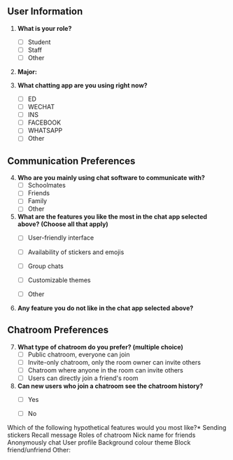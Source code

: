 ## User Information

1. **What is your role?**
   - [ ] Student
   - [ ] Staff
   - [ ] Other

2. **Major:**

3. **What chatting app are you using right now?**
   - [ ] ED
   - [ ] WECHAT
   - [ ] INS
   - [ ] FACEBOOK
   - [ ] WHATSAPP
   - [ ] Other

## Communication Preferences

4. **Who are you mainly using chat software to communicate with?**
   - [ ] Schoolmates
   - [ ] Friends
   - [ ] Family
   - [ ] Other

1. **What are the features you like the most in the chat app selected above? (Choose all that apply)**
   - [ ] User-friendly interface
   - [ ] Availability of stickers and emojis
   - [ ] Group chats
   - [ ] Customizable themes
   - [ ] Other


2. **Any feature you do not like in the chat app selected above?**

## Chatroom Preferences

7. **What type of chatroom do you prefer? (multiple choice)**
   - [ ] Public chatroom, everyone can join
   - [ ] Invite-only chatroom, only the room owner can invite others
   - [ ] Chatroom where anyone in the room can invite others
   - [ ] Users can directly join a friend's room

8. **Can new users who join a chatroom see the chatroom history?**
   - [ ] Yes
   - [ ] No


Which of the following hypothetical features would you most like?*
	Sending stickers
	Recall message
	Roles of chatroom
	Nick name for friends
	Anonymously chat
	User profile
	Background colour theme
	Block friend/unfriend
	Other:



